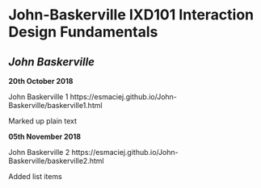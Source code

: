 <h1>John-Baskerville IXD101 Interaction Design Fundamentals</h1>
<p><i><h2>John Baskerville</i></h2></p>

<p><b>20th October 2018</b></p>
<p>John Baskerville 1 https://esmaciej.github.io/John-Baskerville/baskerville1.html</p>
<p>Marked up plain text</p>

<p><b>05th November 2018</b></p>
<p>John Baskerville 2 https://esmaciej.github.io/John-Baskerville/baskerville2.html</p>
<p>Added list items</p>

